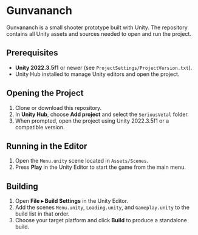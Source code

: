 # Gunvananch

Gunvananch is a small shooter prototype built with Unity. The repository contains all Unity assets and sources needed to open and run the project.

## Prerequisites
- **Unity 2022.3.5f1** or newer (see `ProjectSettings/ProjectVersion.txt`).
- Unity Hub installed to manage Unity editors and open the project.

## Opening the Project
1. Clone or download this repository.
2. In **Unity Hub**, choose **Add project** and select the `SeriousVetal` folder.
3. When prompted, open the project using Unity 2022.3.5f1 or a compatible version.

## Running in the Editor
1. Open the `Menu.unity` scene located in `Assets/Scenes`.
2. Press **Play** in the Unity Editor to start the game from the main menu.

## Building
1. Open **File ▸ Build Settings** in the Unity Editor.
2. Add the scenes `Menu.unity`, `Loading.unity`, and `Gameplay.unity` to the build list in that order.
3. Choose your target platform and click **Build** to produce a standalone build.

